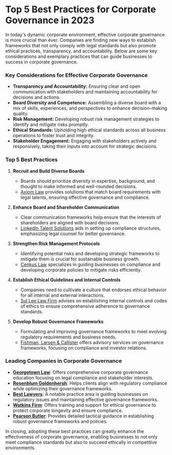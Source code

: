 # Top 5 Best Practices for Corporate Governance in 2023

In today's dynamic corporate environment, effective corporate governance is more crucial than ever. Companies are finding new ways to establish frameworks that not only comply with legal standards but also promote ethical practices, transparency, and accountability. Below are some key considerations and exemplary practices that can guide businesses to success in corporate governance.

### Key Considerations for Effective Corporate Governance

- **Transparency and Accountability:** Ensuring clear and open communication with stakeholders and maintaining accountability for decisions and actions.
- **Board Diversity and Competence:** Assembling a diverse board with a mix of skills, experiences, and perspectives to enhance decision-making quality.
- **Risk Management:** Developing robust risk management strategies to identify and mitigate risks promptly.
- **Ethical Standards:** Upholding high ethical standards across all business operations to foster trust and integrity.
- **Stakeholder Engagement:** Engaging with stakeholders actively and responsively, taking their inputs into account for strategic decisions.

### Top 5 Best Practices

1. **Recruit and Build Diverse Boards**
   - Boards should prioritize diversity in expertise, background, and thought to make informed and well-rounded decisions.
   - [Axiom Law](/dir/axiom_law) provides solutions that match board requirements with legal talents, ensuring effective governance and compliance.

2. **Enhance Board and Shareholder Communication**
   - Clear communication frameworks help ensure that the interests of shareholders are aligned with board decisions.
   - [LinkedIn Talent Solutions](/dir/linkedin_talent_solutions) aids in setting up compliance structures, emphasizing legal counsel for better governance.

3. **Strengthen Risk Management Protocols**
   - Identifying potential risks and developing strategic frameworks to mitigate them is crucial for sustainable business growth.
   - [Cenkus Law](/dir/cenkus_law) specializes in guiding businesses on compliance and developing corporate policies to mitigate risks efficiently.

4. **Establish Ethical Guidelines and Internal Controls**
   - Companies need to cultivate a culture that endorses ethical behavior for all internal and external interactions.
   - [Sul Lee Law Firm](/dir/sul_lee_law) advises on establishing internal controls and codes of ethics to ensure comprehensive adherence to governance standards.

5. **Develop Robust Governance Frameworks**
   - Formulating and improving governance frameworks to meet evolving regulatory requirements and business needs.
   - [Fishman, Larsen & Callister](/dir/fishman_larsen__callister) offers advisory services on governance frameworks, focusing on compliance and investor relations.

### Leading Companies in Corporate Governance

- **[Georgetown Law](/dir/georgetown_law)**: Offers comprehensive corporate governance education focusing on legal compliance and stakeholder interests.
- **[Rosenblum Goldenhersh](/dir/rosenblum_goldenhersh)**: Helps clients align with regulatory compliance while optimizing their governance frameworks.
- **[Best Lawyers](/dir/best_lawyers)**: A notable practice area is guiding businesses on regulatory issues and maintaining effective governance frameworks.
- **[Watkins Firm](/dir/watkins_firm)**: Offers training and support for ethical governance to protect corporate longevity and ensure compliance.
- **[Pearson Butler](/dir/pearson_butler)**: Provides detailed tactical guidance in establishing robust governance frameworks and policies.

In closing, adopting these best practices can greatly enhance the effectiveness of corporate governance, enabling businesses to not only meet compliance standards but also to succeed ethically in competitive environments.